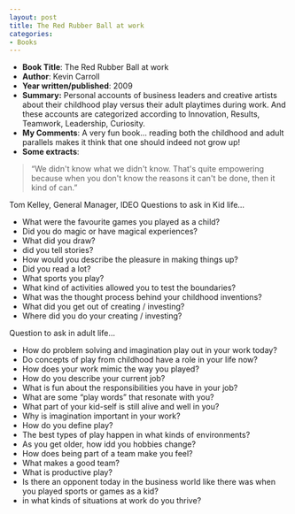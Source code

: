 ```yaml
---
layout: post
title: The Red Rubber Ball at work
categories:
- Books
---
```



- **Book Title**: The Red Rubber Ball at work
- **Author**: Kevin Carroll
- **Year written/published**: 2009
- **Summary:** Personal accounts of business leaders and creative artists about their childhood play versus their adult playtimes during work. And these accounts are categorized according to Innovation, Results, Teamwork, Leadership, Curiosity.
- **My Comments**: A very fun book... reading both the childhood and adult parallels makes it think that one should indeed not grow up!
- **Some extracts**:

> “We didn't know what we didn't know. That's quite empowering because when you don't know the reasons it can't be done, then it kind of can.”

Tom Kelley, General Manager, IDEO Questions to ask in Kid life…

- What were the favourite games you played as a child?
- Did you do magic or have magical experiences?
- What did you draw?
- did you tell stories?
- How would you describe the pleasure in making things up?
- Did you read a lot?
- What sports you play?
- What kind of activities allowed you to test the boundaries?
- What was the thought process behind your childhood inventions?
- What did you get out of creating / investing?
- Where did you do your creating / investing?

Question to ask in adult life…

- How do problem solving and imagination play out in your work today?
- Do concepts of play from childhood have a role in your life now?
- How does your work mimic the way you played?
- How do you describe your current job?
- What is fun about the responsibilities you have in your job?
- What are some “play words” that resonate with you?
- What part of your kid-self is still alive and well in you?
- Why is imagination important in your work?
- How do you define play?
- The best types of play happen in what kinds of environments?
- As you get older, how idd you hobbies change?
- How does being part of a team make you feel?
- What makes a good team?
- What is productive play?
- Is there an opponent today in the business world like there was when you played sports or games as a kid?
- in what kinds of situations at work do you thrive?
